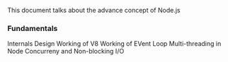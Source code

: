 This document talks about the advance concept of Node.js
### Fundamentals

Internals
Design
Working of V8
Working of EVent Loop
Multi-threading in Node
Concurreny and Non-blocking I/O
